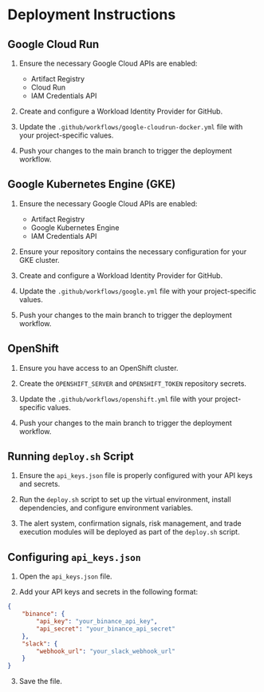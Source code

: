 # Deployment Instructions

## Google Cloud Run

1. Ensure the necessary Google Cloud APIs are enabled:
   - Artifact Registry
   - Cloud Run
   - IAM Credentials API

2. Create and configure a Workload Identity Provider for GitHub.

3. Update the `.github/workflows/google-cloudrun-docker.yml` file with your project-specific values.

4. Push your changes to the main branch to trigger the deployment workflow.

## Google Kubernetes Engine (GKE)

1. Ensure the necessary Google Cloud APIs are enabled:
   - Artifact Registry
   - Google Kubernetes Engine
   - IAM Credentials API

2. Ensure your repository contains the necessary configuration for your GKE cluster.

3. Create and configure a Workload Identity Provider for GitHub.

4. Update the `.github/workflows/google.yml` file with your project-specific values.

5. Push your changes to the main branch to trigger the deployment workflow.

## OpenShift

1. Ensure you have access to an OpenShift cluster.

2. Create the `OPENSHIFT_SERVER` and `OPENSHIFT_TOKEN` repository secrets.

3. Update the `.github/workflows/openshift.yml` file with your project-specific values.

4. Push your changes to the main branch to trigger the deployment workflow.

## Running `deploy.sh` Script

1. Ensure the `api_keys.json` file is properly configured with your API keys and secrets.

2. Run the `deploy.sh` script to set up the virtual environment, install dependencies, and configure environment variables.

3. The alert system, confirmation signals, risk management, and trade execution modules will be deployed as part of the `deploy.sh` script.

## Configuring `api_keys.json`

1. Open the `api_keys.json` file.

2. Add your API keys and secrets in the following format:

```json
{
    "binance": {
        "api_key": "your_binance_api_key",
        "api_secret": "your_binance_api_secret"
    },
    "slack": {
        "webhook_url": "your_slack_webhook_url"
    }
}
```

3. Save the file.
